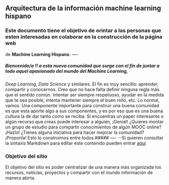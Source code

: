 ## Arquitectura de la información machine learning hispano

### Este documento tiene el objetivo de orintar a las personas que esten interesadas en colaborar en la construcción de la página web
de **Machine Learning Hispano**. 
—-
##### **Bienvenido/a** !! a esta nueva comunidad que surge con el fin de juntar a todo aquel apasionado del mundo del *Machine Learning*,
*Deep Learning*, *Data Science* y similares. El fin es muy sencillo: aprender, compartir y conocernos. Creo que no hace falta definir 
ninguna regla más que el sentido común. Intentar ser siempre respetuoso,  ayudar en la medida que te sea posible, intenta mantener
siempre el buen rollo, etc. Lo normal, vamos.
Una componente importante para construir una buena comunidad es que esta aporte algo a sus componentes, y es por eso que es una 
buena cultura la de dar tanto como se reciba. Si encuentras un paper interesante o algún recurso que creas puede interesar
a alguien, ¡Genial! ¿Quieres montar un grupo de estudio para  compartir conocimientos de algún MOOC online? ¡Hazlo! 
¿Tienes alguna iniciativa para hacer mejorar la comunidad? ¡Proponla! Esto lo construimos entre todos.#####
—-
--Si quieren consultar la sintaxis Markdown para editar este contenido pueden entrar [aquí](https://markdown.es/sintaxis-markdown/)

### Objetivo del sitio

El objetivo del sitio es poder centralizar de una manera más organizada los recursos, noticias, proyectos y compartir con el mundo 
información de manera abirta.

